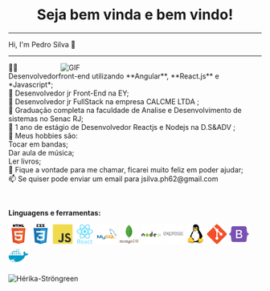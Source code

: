 <h1 align="center"> Seja bem vinda e bem vindo! </h1>
<hr />
Hi, I'm Pedro Silva 👋
 
 <hr />
<img align="right" alt="GIF" src="https://octocat-generator-assets.githubusercontent.com/my-octocat-1623848320791.png" width="400px" />
<text>
 👩‍💻 Desenvolvedorfront-end utilizando **Angular**, **React.js** e *Javascript*; </br>
 💼 Desenvolvedor jr Front-End na EY;</br>
 💼 Desenvolvedor jr FullStack na empresa CALCME LTDA ;</br>
 💼 Graduação completa na faculdade de Analise e Desenvolvimento de sistemas no Senac RJ;</br>
 💼 1 ano de estágio de Desenvolvedor Reactjs e Nodejs na D.S&ADV ;</br>
 👾 Meus hobbies são: </br>
   Tocar em bandas; </br>
   Dar aula de música;</br>
   Ler livros;</br>
 💬 Fique a vontade para me chamar, ficarei muito feliz em poder ajudar;</br>
 📫 Se quiser pode enviar um email para jsilva.ph62@gmail.com</br>
 </text>
<p>&nbsp;
</p>

 **Linguagens e ferramentas:**  
 
 
<p align="left">
<img src="https://raw.githubusercontent.com/devicons/devicon/master/icons/html5/html5-original-wordmark.svg" alt="html5" width="40" height="40"/> 
<img src="https://raw.githubusercontent.com/devicons/devicon/master/icons/css3/css3-original-wordmark.svg" alt="css3" width="40" height="40"/> 
<img src="https://raw.githubusercontent.com/devicons/devicon/master/icons/javascript/javascript-original.svg" alt="javascript" width="40" height="40"/> 
<img src="https://raw.githubusercontent.com/devicons/devicon/master/icons/react/react-original-wordmark.svg" alt="react" width="40" height="40"/> 
<img src="https://raw.githubusercontent.com/devicons/devicon/master/icons/mysql/mysql-original-wordmark.svg" alt="mysql" width="40" height="40"/> 
<img src="https://raw.githubusercontent.com/devicons/devicon/master/icons/mongodb/mongodb-original-wordmark.svg" alt="mongodb" width="40" height="40"/> 
<img src="https://raw.githubusercontent.com/devicons/devicon/master/icons/nodejs/nodejs-original-wordmark.svg" alt="nodejs" width="40" height="40"/> 
<img src="https://raw.githubusercontent.com/devicons/devicon/master/icons/express/express-original-wordmark.svg" alt="express" width="40" height="40"/> 
<img src="https://raw.githubusercontent.com/devicons/devicon/master/icons/linux/linux-original.svg" alt="linux" width="40" height="40" />
<img src="https://raw.githubusercontent.com/devicons/devicon/master/icons/git/git-original.svg" alt="git" width="40" height="40"/> 
<img src="https://raw.githubusercontent.com/devicons/devicon/master/icons/bootstrap/bootstrap-plain.svg" alt="Bootstrap" width="40" height="40" />
<img src="https://raw.githubusercontent.com/devicons/devicon/master/icons/docker/docker-plain.svg" alt="Docker" width="40" height="40" />
</p>

   
<p align="left"> <img src="https://komarev.com/ghpvc/?username=strongreen" alt="Hérika-Ströngreen" /> </p>
  
  


